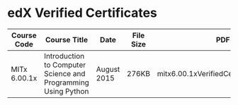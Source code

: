 # edX Verified Certificates

Course Code | Course Title | Date | File Size | PDF File | Valid Certificate ID
----------- | ------------ | ---- | --------- | -------- | --------------------
MITx 6.00.1x | Introduction to Computer Science and Programming Using Python | August 2015 | 276KB | mitx6.00.1xVerifiedCertificateAug2015.pdf | https://verify.edx.org/cert/5b17beb140d747268addaf8f42dd318e

